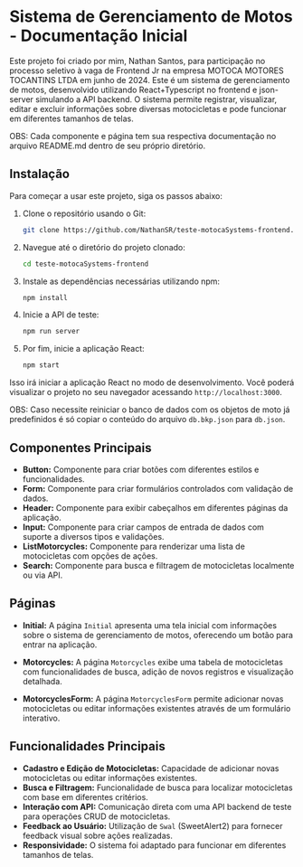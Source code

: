 # Sistema de Gerenciamento de Motos - Documentação Inicial

Este projeto foi criado por mim, Nathan Santos, para participação no processo seletivo à vaga de Frontend Jr na empresa MOTOCA MOTORES TOCANTINS LTDA em junho de 2024. 
Este é um sistema de gerenciamento de motos, desenvolvido utilizando React+Typescript no frontend e json-server simulando a API backend. 
O sistema permite registrar, visualizar, editar e excluir informações sobre diversas motocicletas e pode funcionar em diferentes tamanhos de telas.

OBS: Cada componente e página tem sua respectiva documentação no arquivo README.md dentro de seu próprio diretório.

## Instalação

Para começar a usar este projeto, siga os passos abaixo:

1. Clone o repositório usando o Git:
    ```bash
    git clone https://github.com/NathanSR/teste-motocaSystems-frontend.git
    ```

2. Navegue até o diretório do projeto clonado:
    ```bash
    cd teste-motocaSystems-frontend
    ```

3. Instale as dependências necessárias utilizando npm:
    ```bash
    npm install
    ```

4. Inicie a API de teste:
    ```bash
    npm run server
    ```

5. Por fim, inicie a aplicação React:
    ```bash
    npm start
    ```

Isso irá iniciar a aplicação React no modo de desenvolvimento. Você poderá visualizar o projeto no seu navegador acessando `http://localhost:3000`.

OBS: Caso necessite reiniciar o banco de dados com os objetos de moto já predefinidos é só copiar o conteúdo do arquivo `db.bkp.json` para `db.json`.



## Componentes Principais

- **Button:** Componente para criar botões com diferentes estilos e funcionalidades.
- **Form:** Componente para criar formulários controlados com validação de dados.
- **Header:** Componente para exibir cabeçalhos em diferentes páginas da aplicação.
- **Input:** Componente para criar campos de entrada de dados com suporte a diversos tipos e validações.
- **ListMotorcycles:** Componente para renderizar uma lista de motocicletas com opções de ações.
- **Search:** Componente para busca e filtragem de motocicletas localmente ou via API.

## Páginas

- **Initial:**
  A página `Initial` apresenta uma tela inicial com informações sobre o sistema de gerenciamento de motos, oferecendo um botão para entrar na aplicação.

- **Motorcycles:**
  A página `Motorcycles` exibe uma tabela de motocicletas com funcionalidades de busca, adição de novos registros e visualização detalhada.

- **MotorcyclesForm:**
  A página `MotorcyclesForm` permite adicionar novas motocicletas ou editar informações existentes através de um formulário interativo.

## Funcionalidades Principais

- **Cadastro e Edição de Motocicletas:** Capacidade de adicionar novas motocicletas ou editar informações existentes.
- **Busca e Filtragem:** Funcionalidade de busca para localizar motocicletas com base em diferentes critérios.
- **Interação com API:** Comunicação direta com uma API backend de teste para operações CRUD de motocicletas.
- **Feedback ao Usuário:** Utilização de `Swal` (SweetAlert2) para fornecer feedback visual sobre ações realizadas.
- **Responsividade:** O sistema foi adaptado para funcionar em diferentes tamanhos de telas.

